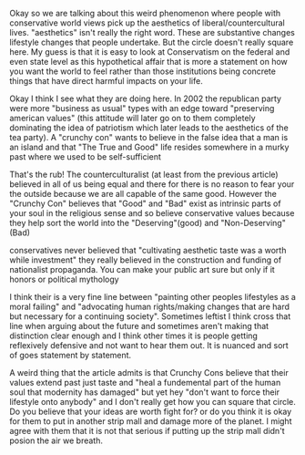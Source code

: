 Okay so we are talking about this weird phenomenon where people with conservative world views pick up the aesthetics of liberal/countercultural lives. "aesthetics" isn't really the right word. These are substantive changes lifestyle changes that people undertake. But the circle doesn't really square here. My guess is that it is easy to look at Conservatism on the federal and even state level as this hypothetical affair that is more a statement on how you want the world to feel rather than those institutions being concrete things that have direct harmful impacts on your life.

Okay I think I see what they are doing here. In 2002 the republican party were more "business as usual" types with an edge toward "preserving american values" (this attitude will later go on to them completely dominating the idea of patriotism which later leads to the aesthetics of the tea party). A "crunchy con" wants to believe in the false idea that a man is an island and that "The True and Good" life resides somewhere in a murky past where we used to be self-sufficient

That's the rub! The counterculturalist (at least from the previous article) believed in all of us being equal and there for there is no reason to fear your the outside because we are all capable of the same good. However the "Crunchy Con" believes that "Good" and "Bad" exist as intrinsic parts of your soul in the religious sense and so believe conservative values because they help sort the world into the "Deserving"(good) and "Non-Deserving"(Bad)

conservatives never believed that "cultivating aesthetic taste was a worth while investment" they really believed in the construction and funding of nationalist propaganda. You can make your public art sure but only if it honors or political mythology

I think their is a very fine line between "painting other peoples lifestyles as a moral failing" and "advocating human rights/making changes that are hard but necessary for a continuing society". Sometimes leftist I think cross that line when arguing about the future and sometimes aren't making that distinction clear enough and I think other times it is people getting reflexively defensive and not want to hear them out. It is nuanced and sort of goes statement by statement.

A weird thing that the article admits is that Crunchy Cons believe that their values extend past just taste and "heal a fundemental part of the human soul that modernity has damaged" but yet hey "don't want to force their lifestyle onto anybody" and I don't really get how you can square that circle. Do you believe that your ideas are worth fight for? or do you think it is okay for them to put in another strip mall and damage more of the planet. I might agree with them that it is not that serious if putting up the strip mall didn't posion the air we breath.

